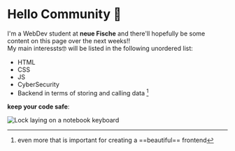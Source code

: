 # Hello Community 👋

I'm a WebDev student at **neue Fische** and there'll hopefully be some content on this page over the next weeks!! <br>
My main interessts🤓 will be listed in the following unordered list:

- HTML
- CSS
- JS
- CyberSecurity
- Backend in terms of storing and calling data [^1]

**keep your code safe**:

![Lock laying on a notebook keyboard](https://images.unsplash.com/photo-1614064642261-3ccbfafa481b?ixlib=rb-1.2.1&ixid=MnwxMjA3fDB8MHxwaG90by1wYWdlfHx8fGVufDB8fHx8&auto=format&fit=crop&w=1000&q=80)


[^1]: even more that is important for creating a ==beautiful== frontend
